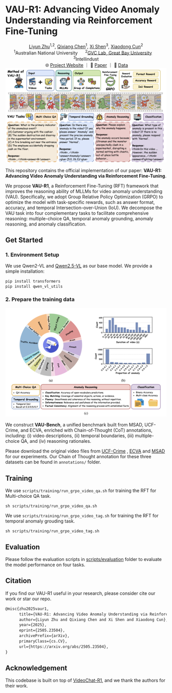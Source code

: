 # VAU-R1: Advancing Video Anomaly Understanding via Reinforcement Fine-Tuning
<p align="center">
  <a href="https://tom-roujiang.github.io/liyun_zhu/">Liyun Zhu</a><sup>1,2</sup>, 
  <a href="https://q1xiangchen.github.io">Qixiang Chen</a><sup>1</sup>, 
  <a href="https://xishen0220.github.io">Xi Shen</a><sup>3</sup>,
  <a href="https://vinthony.github.io/academic/">Xiaodong Cun</a><sup>2</sup>
  <br>
  <sup>1</sup>Australian National University &nbsp&nbsp&nbsp&nbsp
  <sup>2</sup><a href='https://gvclab.github.io'>GVC Lab, Great Bay University</a> &nbsp&nbsp&nbsp&nbsp
  <sup>3</sup>Intellindust
  <br>
  &nbsp&nbsp 🌐 <a href="https://q1xiangchen.github.io/VAU-R1/"> Project Website</a> ｜ 📑 <a href="https://arxiv.org/abs/2505.23504">Paper</a> ｜ 🤗 <a href="https://huggingface.co/datasets/7xiang/VAU-Bench">Data</a>&nbsp&nbsp
  <br>
  <img src="./assets/pipeline.png" width="600"/>
</p>


This repository contains the official implementation of our paper: **VAU-R1: Advancing Video Anomaly Understanding via Reinforcement Fine-Tuning**. 



We propose **VAU-R1**, a Reinforcement Fine-Tuning (RFT) framework that improves the reasoning ability of MLLMs for video anomaly understanding (VAU). Specifically, we adopt Group Relative Policy Optimization (GRPO) to optimize the model with task-specific rewards, such as answer format, accuracy, and temporal Intersection-over-Union (IoU). We decompose the VAU task into four complementary tasks to facilitate comprehensive reasoning: multiple-choice QA, temporal anomaly grounding, anomaly reasoning, and anomaly classification.


## Get Started

### 1. Environment Setup
We use Qwen2-VL and [Qwen2.5-VL](https://github.com/QwenLM/Qwen2.5-VL) as our base model. We provide a simple installation: 

```shell
pip install transformers
pip install qwen_vl_utils
```

### 2. Prepare the training data
<p align="center">
<img src="assets/dataset_stat.png" width="600"/>
</p>

We construct **VAU-Bench**, a unified benchmark built from MSAD, UCF-Crime, and ECVA, enriched with Chain-of-Thought (CoT) annotations, including: (i) video descriptions, (ii) temporal boundaries, (iii) multiple-choice QA, and (iv) reasoning rationales.

Please download the original video files from [UCF-Crime](https://www.crcv.ucf.edu/projects/real-world/) , [ECVA](https://github.com/Dulpy/ECVA) and [MSAD](https://github.com/Tom-roujiang/MSAD) for our experiments. Our Chain of Thought annotation for these three datasets can be found in ``annotations/`` folder.



## Training

We use ``scripts/training/run_grpo_video_qa.sh`` for training the RFT for Multi-choice QA task.

````shell
sh scripts/training/run_grpo_video_qa.sh
````

We use ``scripts/training/run_grpo_video_tag.sh`` for training the RFT for temporal anomaly grouding task.

````shell
sh scripts/training/run_grpo_video_tag.sh
````


## Evaluation
Please follow the evaluation scripts in [scripts/evaluation](scripts/evaluation) folder to evaluate the model performance on four tasks.
<!-- 
For evaluating the QA correctness for Qwen model, please run:

```shell
python evaluate_qa_qwen.py\
  --csv_file ./gt_csv/output-ucf-test.csv \
  --model_path ../huggingface/Qwen2.5-VL-3B-Instruct\
  --summary_txt_path ./sum_Qwen2-VL-2B_ucf.txt\
  --dataset_name ucf\
  --gpu 3
```

For evaluating the GPT-based **VAU-Eval** score, please run the following command to get the anomaly description and analysis of the model at first.

```shell
python reasoning_qwen.py \
    --video_folder "../dataset/ucf_crime/all_videos" \
    --model_path "../huggingface/Qwen2.5-VL-7B-Instruct" \
    --output_csv "ucf-Qwen2.5vl-7B-wocot.csv" \
    --test_list_txt "json/ucf_test_new.txt" \
    --gpu 0
```

Then run the following command to evaluate the generated outputs and the ground truth.

```shell
python evaluate_deepseek.py \
  --csv_file_path ucf-Qwen2.5vl-7B-wocot.csv \
  --dataset ucf \
  --json_output_path ./ucf-Qwen2.5vl-7B-wocot.json \
  --gt_path gt_csv/output-ucf-test.csv
```

We also provide the evaluation codes for InternVL2.5. -->



## Citation

If you find our VAU-R1 useful in your research, please consider cite our work or star our repo.

```tex
@misc{zhu2025vaur1,
      title={VAU-R1: Advancing Video Anomaly Understanding via Reinforcement Fine-Tuning}, 
      author={Liyun Zhu and Qixiang Chen and Xi Shen and Xiaodong Cun},
      year={2025},
      eprint={2505.23504},
      archivePrefix={arXiv},
      primaryClass={cs.CV},
      url={https://arxiv.org/abs/2505.23504}, 
}
```



## Acknowledgement 

This codebase is built on top of [VideoChat-R1](https://github.com/OpenGVLab/VideoChat-R1), and we thank the authors for their work.

